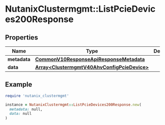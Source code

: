 # NutanixClustermgmt::ListPcieDevices200Response

## Properties

| Name | Type | Description | Notes |
| ---- | ---- | ----------- | ----- |
| **metadata** | [**CommonV10ResponseApiResponseMetadata**](CommonV10ResponseApiResponseMetadata.md) |  | [optional] |
| **data** | [**Array&lt;ClustermgmtV40AhvConfigPcieDevice&gt;**](ClustermgmtV40AhvConfigPcieDevice.md) |  | [optional] |

## Example

```ruby
require 'nutanix_clustermgmt'

instance = NutanixClustermgmt::ListPcieDevices200Response.new(
  metadata: null,
  data: null
)
```

